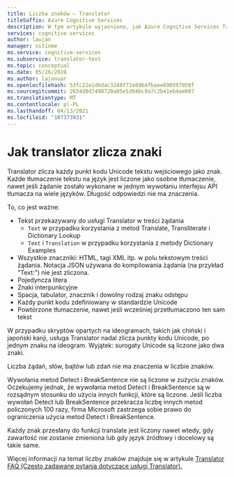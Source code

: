 ```yaml
---
title: Liczba znaków — Translator
titleSuffix: Azure Cognitive Services
description: W tym artykule wyjaśniono, jak Azure Cognitive Services Translator zlicza znaki, aby zrozumieć, jak pozyska zawartość.
services: cognitive-services
author: laujan
manager: nitinme
ms.service: cognitive-services
ms.subservice: translator-text
ms.topic: conceptual
ms.date: 05/26/2020
ms.author: lajanuar
ms.openlocfilehash: 53fc22e1dbdac3240f72e8d64fbaee690597950f
ms.sourcegitcommit: 2654d8d7490720a05e5304bc9a7c2b41eb4ae007
ms.translationtype: MT
ms.contentlocale: pl-PL
ms.lasthandoff: 04/13/2021
ms.locfileid: "107373931"
---
```

# <a name="how-the-translator-counts-characters"></a>Jak translator zlicza znaki

Translator zlicza każdy punkt kodu Unicode tekstu wejściowego jako znak. Każde tłumaczenie tekstu na język jest liczone jako osobne tłumaczenie, nawet jeśli żądanie zostało wykonane w jednym wywołaniu interfejsu API tłumacza na wiele języków. Długość odpowiedzi nie ma znaczenia.

To, co jest ważne:

* Tekst przekazywany do usługi Translator w treści żądania
   * `Text` w przypadku korzystania z metod Translate, Transliterate i Dictionary Lookup
   * `Text` i `Translation` w przypadku korzystania z metody Dictionary Examples
* Wszystkie znaczniki: HTML, tagi XML itp. w polu tekstowym treści żądania. Notacja JSON używana do kompilowania żądania (na przykład "Text:") nie jest zliczona.
* Pojedyncza litera
* Znaki interpunkcyjne
* Spacja, tabulator, znacznik i dowolny rodzaj znaku odstępu
* Każdy punkt kodu zdefiniowany w standardzie Unicode
* Powtórzone tłumaczenie, nawet jeśli wcześniej przetłumaczono ten sam tekst

W przypadku skryptów opartych na ideogramach, takich jak chiński i japoński kanji, usługa Translator nadal zlicza punkty kodu Unicode, po jednym znaku na ideogram. Wyjątek: surogaty Unicode są liczone jako dwa znaki.

Liczba żądań, słów, bajtów lub zdań nie ma znaczenia w liczbie znaków.

Wywołania metod Detect i BreakSentence nie są liczone w zużyciu znaków. Oczekujemy jednak, że wywołania metod Detect i BreakSentence są w rozsądnym stosunku do użycia innych funkcji, które są liczone. Jeśli liczba wywołań Detect lub BreakSentence przekracza liczbę innych metod policzonych 100 razy, firma Microsoft zastrzega sobie prawo do ograniczenia użycia metod Detect i BreakSentence.

Każdy znak przesłany do funkcji translate jest liczony nawet wtedy, gdy zawartość nie zostanie zmieniona lub gdy język źródłowy i docelowy są takie same.

Więcej informacji na temat liczby znaków znajduje się w artykule [Translator FAQ (Często zadawane pytania dotyczące usługi Translator).](https://www.microsoft.com/en-us/translator/faq.aspx)
